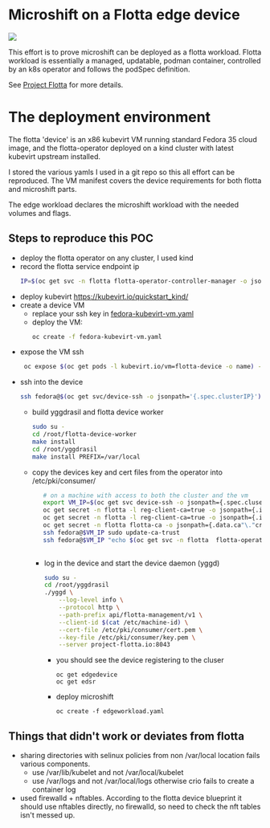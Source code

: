 # Microshift on a Flotta edge device

[](demo.gif)![](demo.gif)

This effort is to prove microshift can be deployed as a flotta workload.
Flotta workload is essentially a managed, updatable, podman container, controlled
by an k8s operator and follows the podSpec definition.

See [Project Flotta](https://project-flotta.github.io/) for more details.

# The deployment environment
The flotta 'device' is an x86 kubevirt VM running standard Fedora 35 cloud image,
and the flotta-operator deployed on a kind cluster with latest kubevirt upstream installed.

I stored the various yamls I used in a git repo so this all effort can be reproduced.
The VM manifest covers the device requirements for both flotta and microshift parts.

The edge workload declares the microshift workload with the needed volumes and flags.

## Steps to reproduce this POC
- deploy the flotta operator on any cluster, I used kind
- record the flotta service endpoint ip
  ```sh
  IP=$(oc get svc -n flotta flotta-operator-controller-manager -o jsonpath='{.spec.clusterIP}')
  ```
- deploy kubevirt https://kubevirt.io/quickstart_kind/
- create a device VM
  - replace your ssh key in [fedora-kubevirt-vm.yaml](fedora-kubevirt-vm.yaml)
  - deploy the VM:
    ```sh
    oc create -f fedora-kubevirt-vm.yaml
    ```
- expose the VM ssh
  ```sh
   oc expose $(oc get pods -l kubevirt.io/vm=flotta-device -o name) --port 22 --name device-ssh
   ```
- ssh into the device
  ```sh
  ssh fedora@$(oc get svc/device-ssh -o jsonpath='{.spec.clusterIP}')
  ```
  - build yggdrasil and flotta device worker
    ```sh
    sudo su -
    cd /root/flotta-device-worker
    make install
    cd /root/yggdrasil
    make install PREFIX=/var/local
    ```
   
   - copy the devices key and cert files from the operator into /etc/pki/consumer/
     ```sh
        # on a machine with access to both the cluster and the vm
        export VM_IP=$(oc get svc device-ssh -o jsonpath={.spec.cluserIP})
        oc get secret -n flotta -l reg-client-ca=true -o jsonpath={.items[1].data.client"\."crt} | base64 -d | ssh fedora@$VM_IP sudo tee /etc/pki/consumer/cert.pem
        oc get secret -n flotta -l reg-client-ca=true -o jsonpath={.items[1].data.client"\."key} | base64 -d | ssh fedora@$VM_IP sudo tee /etc/pki/consumer/key.pem
        oc get secret -n flotta flotta-ca -o jsonpath={.data.ca"\."crt} | base64 -d | ssh fedora@$VM_IP sudo tee /etc/pki/ca-trust/source/anchors/flotta-ca.pem
        ssh fedora@$VM_IP sudo update-ca-trust
        ssh fedora@$VM_IP "echo $(oc get svc -n flotta  flotta-operator-controller-manager -o jsonpath={.spec.clusterIP}) project-flotta.io | sudo tee -a /etc/hosts"
    
     ```
     - log in the device and start the device daemon (yggd)
       ```sh
       sudo su -
       cd /root/yggdrasil
       ./yggd \
           --log-level info \
           --protocol http \
           --path-prefix api/flotta-management/v1 \
           --client-id $(cat /etc/machine-id) \
           --cert-file /etc/pki/consumer/cert.pem \
           --key-file /etc/pki/consumer/key.pem \
           --server project-flotta.io:8043
       ```
       
       - you should see the device registering to the cluser
         ```
         oc get edgedevice
         oc get edsr
         ```
       
       - deploy microshift
         ```
         oc create -f edgeworkload.yaml
         ```
       

## Things that didn't work or deviates from flotta
- sharing directories with selinux policies from non /var/local location fails various components.
  - use /var/lib/kubelet and not /var/local/kubelet
  - use /var/logs and not /var/local/logs otherwise crio fails to create a container log
- used firewalld + nftables. According to the flotta device blueprint it should use nftables directly, no firewalld, so need to check the nft tables isn't messed up.

